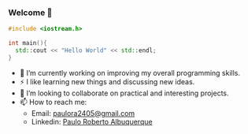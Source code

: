 ### Welcome 👋

```cpp
#include <iostream.h>

int main(){
  std::cout << "Hello World" << std::endl;
}
```

- 🔭 I’m currently working on improving my overall programming skills.
- ⚡  I like learning new things and discussing new ideas.
- 🌱 I’m looking to collaborate on practical and interesting projects.
- 📫 How to reach me: 
  - Email: paulora2405@gmail.com
  - Linkedin: [Paulo Roberto Albuquerque](https://linkedin.com/in/paulo-roberto-albuquerque-0a4a541b4)
  
